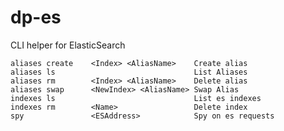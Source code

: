 # dp-es

CLI helper for ElasticSearch 

	aliases create    <Index> <AliasName>    Create alias       
	aliases ls                               List Aliases       
	aliases rm        <Index> <AliasName>    Delete alias       
	aliases swap      <NewIndex> <AliasName> Swap Alias         
	indexes ls                               List es indexes    
	indexes rm        <Name>                 Delete index       
	spy               <ESAddress>            Spy on es requests 
